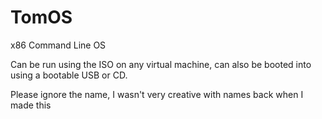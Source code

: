 # TomOS
x86 Command Line OS

Can be run using the ISO on any virtual machine, can also be booted into using a bootable USB or CD.

Please ignore the name, I wasn't very creative with names back when I made this
